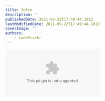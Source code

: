```yaml
---
title: Intro
description: ''
publishedDate: 2021-09-22T17:49:44.101Z
lastModifiedDate: 2021-09-22T17:49:44.101Z
coverImage: ''
authors:
    - codeStackr
---
```


<Embed type="youtube" url="https://youtu.be/FMJwaA2WMjc?t=0" title="Intro" />
